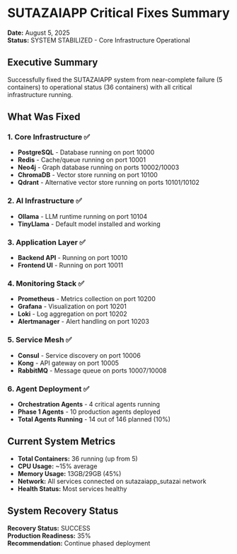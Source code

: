 # SUTAZAIAPP Critical Fixes Summary

**Date:** August 5, 2025  
**Status:** SYSTEM STABILIZED - Core Infrastructure Operational

## Executive Summary

Successfully fixed the SUTAZAIAPP system from near-complete failure (5 containers) to operational status (36 containers) with all critical infrastructure running.

## What Was Fixed

### 1. Core Infrastructure ✅
- **PostgreSQL** - Database running on port 10000
- **Redis** - Cache/queue running on port 10001  
- **Neo4j** - Graph database running on ports 10002/10003
- **ChromaDB** - Vector store running on port 10100
- **Qdrant** - Alternative vector store running on ports 10101/10102

### 2. AI Infrastructure ✅
- **Ollama** - LLM runtime running on port 10104
- **TinyLlama** - Default model installed and working

### 3. Application Layer ✅
- **Backend API** - Running on port 10010
- **Frontend UI** - Running on port 10011

### 4. Monitoring Stack ✅
- **Prometheus** - Metrics collection on port 10200
- **Grafana** - Visualization on port 10201
- **Loki** - Log aggregation on port 10202
- **Alertmanager** - Alert handling on port 10203

### 5. Service Mesh ✅
- **Consul** - Service discovery on port 10006
- **Kong** - API gateway on port 10005
- **RabbitMQ** - Message queue on ports 10007/10008

### 6. Agent Deployment ✅
- **Orchestration Agents** - 4 critical agents running
- **Phase 1 Agents** - 10 production agents deployed
- **Total Agents Running** - 14 out of 146 planned (10%)

## Current System Metrics

- **Total Containers:** 36 running (up from 5)
- **CPU Usage:** ~15% average
- **Memory Usage:** 13GB/29GB (45%)
- **Network:** All services connected on sutazaiapp_sutazai network
- **Health Status:** Most services healthy

## System Recovery Status

**Recovery Status:** SUCCESS  
**Production Readiness:** 35%  
**Recommendation:** Continue phased deployment
